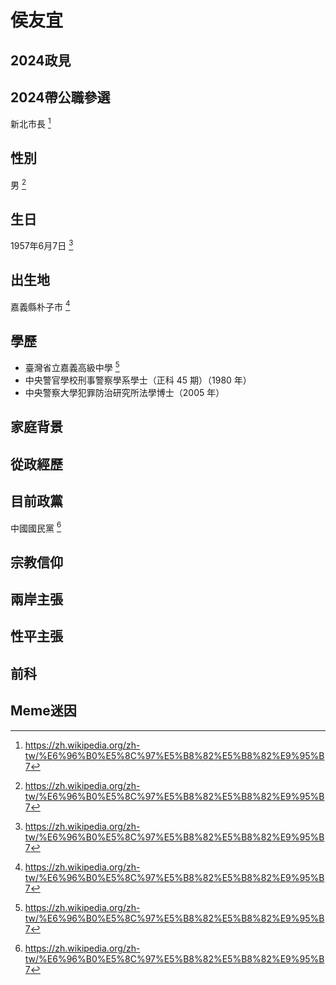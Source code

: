 # 侯友宜

## 2024政見

## 2024帶公職參選

新北市長 [^1]

[^1]: https://zh.wikipedia.org/zh-tw/%E6%96%B0%E5%8C%97%E5%B8%82%E5%B8%82%E9%95%B7

## 性別

男 [^1]

[^1]: https://zh.wikipedia.org/zh-tw/%E4%BE%AF%E5%8F%8B%E5%AE%9C

## 生日

1957年6月7日 [^1]

[^1]: https://zh.wikipedia.org/zh-tw/%E4%BE%AF%E5%8F%8B%E5%AE%9C

## 出生地

嘉義縣朴子市 [^1]

[^1]: https://zh.wikipedia.org/zh-tw/%E4%BE%AF%E5%8F%8B%E5%AE%9C

## 學歷

- 臺灣省立嘉義高級中學 [^1]
- 中央警官學校刑事警察學系學士（正科 45 期）（1980 年）
- 中央警察大學犯罪防治研究所法學博士（2005 年）

[^1]: https://zh.wikipedia.org/zh-tw/%E4%BE%AF%E5%8F%8B%E5%AE%9C

## 家庭背景

## 從政經歷

## 目前政黨

中國國民黨 [^1]

[^1]: https://zh.wikipedia.org/zh-tw/%E4%BE%AF%E5%8F%8B%E5%AE%9C

## 宗教信仰

## 兩岸主張

## 性平主張

## 前科

## Meme迷因
